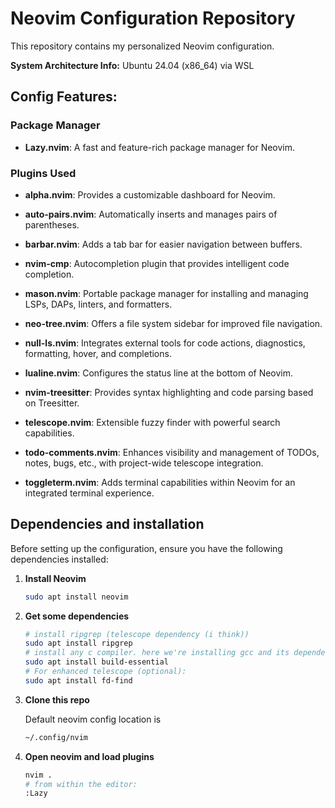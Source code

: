 # Neovim Configuration Repository

This repository contains my personalized Neovim configuration.

**System Architecture Info:** Ubuntu 24.04 (x86_64) via WSL

## Config Features:

### Package Manager

- **Lazy.nvim**: A fast and feature-rich package manager for Neovim.

### Plugins Used

- **alpha.nvim**: Provides a customizable dashboard for Neovim.

- **auto-pairs.nvim**: Automatically inserts and manages pairs of parentheses.

- **barbar.nvim**: Adds a tab bar for easier navigation between buffers.

- **nvim-cmp**: Autocompletion plugin that provides intelligent code completion.

- **mason.nvim**: Portable package manager for installing and managing LSPs, DAPs, linters, and formatters.

- **neo-tree.nvim**: Offers a file system sidebar for improved file navigation.

- **null-ls.nvim**: Integrates external tools for code actions, diagnostics, formatting, hover, and completions.

- **lualine.nvim**: Configures the status line at the bottom of Neovim.

- **nvim-treesitter**: Provides syntax highlighting and code parsing based on Treesitter.

- **telescope.nvim**: Extensible fuzzy finder with powerful search capabilities.

- **todo-comments.nvim**: Enhances visibility and management of TODOs, notes, bugs, etc., with project-wide telescope integration.

- **toggleterm.nvim**: Adds terminal capabilities within Neovim for an integrated terminal experience.
  
## Dependencies and installation

Before setting up the configuration, ensure you have the following dependencies installed:

1. **Install Neovim**
   ```bash
   sudo apt install neovim
   
2. **Get some dependencies**
   ```bash
   # install ripgrep (telescope dependency (i think))
   sudo apt install ripgrep
   # install any c compiler. here we're installing gcc and its dependencies
   sudo apt install build-essential
   # For enhanced telescope (optional):
   sudo apt install fd-find

3. **Clone this repo**

   Default neovim config location is
   ```bash
   ~/.config/nvim

5. **Open neovim and load plugins**
   ```bash
   nvim .
   # from within the editor:
   :Lazy
